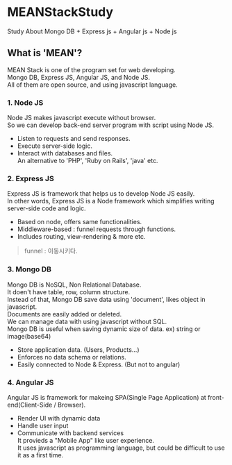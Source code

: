 # MEANStackStudy
Study About Mongo DB + Express js + Angular js + Node js</br>

## What is 'MEAN'?
MEAN Stack is one of the program set for web developing.</br>
Mongo DB, Express JS, Angular JS, and Node JS.</br>
All of them are open source, and using javascript language.</br>

### 1. Node JS
Node JS makes javascript execute without browser.</br>
So we can develop back-end server program with script using Node JS.</br>
* Listen to requests and send responses.</br>
* Execute server-side logic.</br>
* Interact with databases and files.</br>
An alternative to 'PHP', 'Ruby on Rails', 'java' etc.</br>

### 2. Express JS
Express JS is framework that helps us to develop Node JS easily.</br>
In other words, Express JS is a Node framework which simplifies writing server-side code and logic.</br>
* Based on node, offers same functionalities.</br>
* Middleware-based : funnel requests through functions.</br>
* Includes routing, view-rendering & more etc.</br>
> funnel : 이동시키다.</br>

### 3. Mongo DB
Mongo DB is NoSQL, Non Relational Database.</br>
It doen't have table, row, column structure.</br>
Instead of that, Mongo DB save data using 'document', likes object in javascript.</br>
Documents are easily added or deleted.</br>
We can manage data with using javascript without SQL.</br>
Mongo DB is useful when saving dynamic size of data. ex) string or image(base64)</br>
* Store application data. (Users, Products...)</br>
* Enforces no data schema or relations.</br>
* Easily connected to Node & Express. (But not to angular)</br>

### 4. Angular JS
Angular JS is framework for makeing SPA(Single Page Application) at front-end(Client-Side / Browser).</br>
* Render UI with dynamic data</br>
* Handle user input</br>
* Communicate with backend services</br>
It provieds a "Mobile App" like user experience.</br>
It uses javascript as programming language, but could be difficult to use it as a first time.</br>
